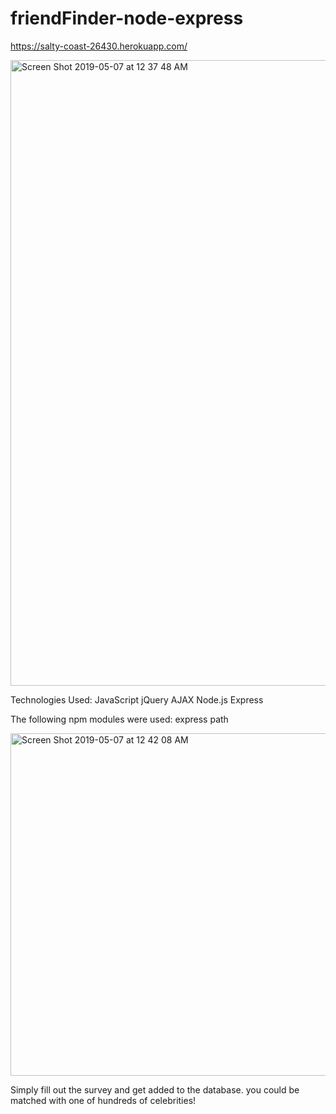# friendFinder-node-express
https://salty-coast-26430.herokuapp.com/

<img width="1001" alt="Screen Shot 2019-05-07 at 12 37 48 AM" src="https://user-images.githubusercontent.com/46004362/57272202-c1141180-7060-11e9-962a-3d3ac1c2b370.png">


Technologies Used:
JavaScript
jQuery
AJAX
Node.js
Express

The following npm modules were used:
express
path

<img width="548" alt="Screen Shot 2019-05-07 at 12 42 08 AM" src="https://user-images.githubusercontent.com/46004362/57272258-f9b3eb00-7060-11e9-8d09-bfd767a096d8.png">

Simply fill out the survey and get added to the database. you could be matched with one of hundreds of celebrities! 
